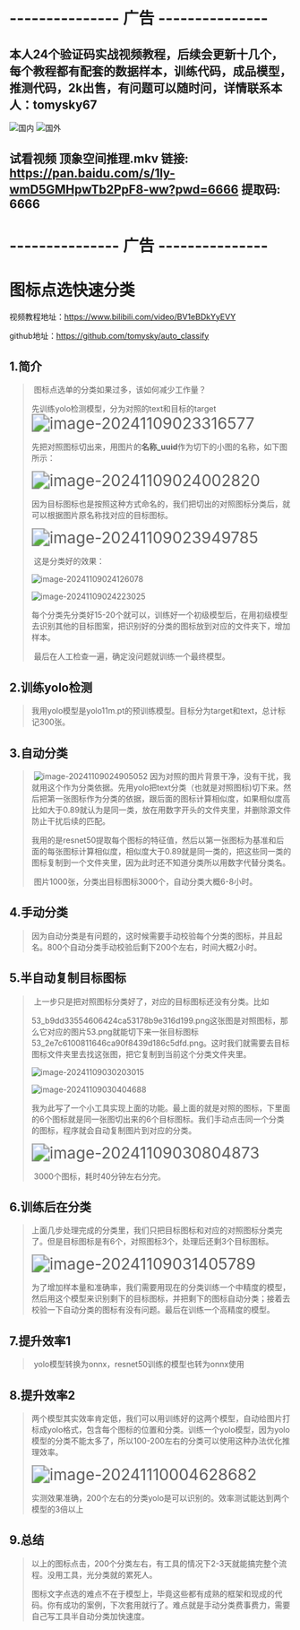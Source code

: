 # --------------- 广告 ---------------
## 本人24个验证码实战视频教程，后续会更新十几个，每个教程都有配套的数据样本，训练代码，成品模型，推测代码，2k出售，有问题可以随时问，详情联系本人：tomysky67
![国内](assets/国内.jpg)
![国外](assets/国外.jpg)
## 试看视频 顶象空间推理.mkv 链接: https://pan.baidu.com/s/1ly-wmD5GMHpwTb2PpF8-ww?pwd=6666 提取码: 6666
# --------------- 广告 ---------------

# 图标点选快速分类

视频教程地址：https://www.bilibili.com/video/BV1eBDkYyEVY

github地址：https://github.com/tomysky/auto_classify

## 1.简介

> ​	图标点选单的分类如果过多，该如何减少工作量？
>
> ​	先训练yolo检测模型，分为对照的text和目标的target<img src="assets/image-20241109023316577.png" alt="image-20241109023316577" style="zoom:200%;" />
>
> ​	先把对照图标切出来，用图片的**名称_uuid**作为切下的小图的名称，如下图所示：
>
> <img src="assets/image-20241109024002820.png" alt="image-20241109024002820" style="zoom:200%;" />
>
> ​	因为目标图标也是按照这种方式命名的，我们把切出的对照图标分类后，就可以根据图片原名称找对应的目标图标。
>
> <img src="assets/image-20241109023949785.png" alt="image-20241109023949785" style="zoom:200%;" />
>
> ​	这是分类好的效果：
>
> ![image-20241109024126078](assets/image-20241109024126078.png)
>
> ![image-20241109024223025](assets/image-20241109024223025.png)
>
> ​	每个分类先分类好15-20个就可以，训练好一个初级模型后，在用初级模型去识别其他的目标图案，把识别好的分类的图标放到对应的文件夹下，增加样本。
>
> ​	最后在人工检查一遍，确定没问题就训练一个最终模型。



## 2.训练yolo检测

> ​	我用yolo模型是yolo11m.pt的预训练模型。目标分为target和text，总计标记300张。

## 3.自动分类

> ​	![image-20241109024905052](assets/image-20241109024905052.png)	因为对照的图片背景干净，没有干扰，我就用这个作为分类依据。先用yolo把text分类（也就是对照图标)切下来。然后把第一张图标作为分类的依据，跟后面的图标计算相似度，如果相似度高比如大于0.89就认为是同一类，放在用数字开头的文件夹里，并删除源文件防止干扰后续的匹配。
>
> ​	我用的是resnet50提取每个图标的特征值，然后以第一张图标为基准和后面的每张图标计算相似度，相似度大于0.89就是同一类的，把这些同一类的图标复制到一个文件夹里，因为此时还不知道分类所以用数字代替分类名。
>
> ​	图片1000张，分类出目标图标3000个，自动分类大概6-8小时。

## 4.手动分类

> ​	因为自动分类是有问题的，这时候需要手动校验每个分类的图标，并且起名。800个自动分类手动校验后剩下200个左右，时间大概2小时。

## 5.半自动复制目标图标



> ​	上一步只是把对照图标分类好了，对应的目标图标还没有分类。比如
>
> 53_b9dd33554606424ca53178b9e316d199.png这张图是对照图标，那么它对应的图片53.png就能切下来一张目标图标53_2e7c6100811646ca90f8439d186c5dfd.png。这时我们就需要去目标图标文件夹里去找这张图，把它复制到当前这个分类文件夹里。
>
> ![image-20241109030203015](assets/image-20241109030203015.png)
>
> ![image-20241109030404688](assets/image-20241109030404688.png)
>
> ​	我为此写了一个小工具实现上面的功能。最上面的就是对照的图标，下里面的6个图标就是同一张图切出来的6个目标图标。我们手动点击同一个分类的图标，程序就会自动复制图片到对应的分类。
>
> <img src="assets/image-20241109030804873.png" alt="image-20241109030804873" style="zoom:200%;" />
>
> ​	3000个图标，耗时40分钟左右分完。

## 6.训练后在分类

> ​	上面几步处理完成的分类里，我们只把目标图标和对应的对照图标分类完了。但是目标图标是有6个，对照图标3个，处理后还剩3个目标图标。
>
> <img src="assets/image-20241109031405789.png" alt="image-20241109031405789" style="zoom:200%;" />
>
> ​	为了增加样本量和准确率，我们需要用现在的分类训练一个中精度的模型，然后用这个模型来识别剩下的目标图标，并把剩下的图标自动分类；接着去校验一下自动分类的图标有没有问题。最后在训练一个高精度的模型。

## 7.提升效率1

> ​	yolo模型转换为onnx，resnet50训练的模型也转为onnx使用

## 8.提升效率2

> ​	两个模型其实效率肯定低，我们可以用训练好的这两个模型，自动给图片打标成yolo格式，包含每个图标的位置和分类。训练一个yolo模型，因为yolo模型的分类不能太多了，所以100-200左右的分类可以使用这种办法优化推理效率。
>
> <img src="assets/image-20241110004628682.png" alt="image-20241110004628682" style="zoom:200%;" />
>
> ​	实测效果准确，200个左右的分类yolo是可以识别的。效率测试能达到两个模型的3倍以上

## 9.总结

> ​	以上的图标点击，200个分类左右，有工具的情况下2-3天就能搞完整个流程。没用工具，光分类就的累死人。	
>
> ​	图标文字点选的难点不在于模型上，毕竟这些都有成熟的框架和现成的代码。你有成功的案例，下次套用就行了。难点就是手动分类费事费力，需要自己写工具半自动分类加快速度。
